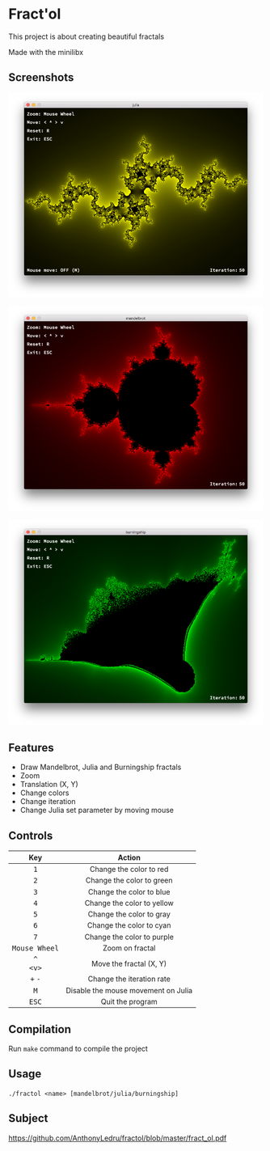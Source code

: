 # Fract'ol

This project is about creating beautiful fractals

Made with the minilibx

## Screenshots

![alt text](https://github.com/AnthonyLedru/fractol/blob/master/screenshots/julia.png)

![alt text](https://github.com/AnthonyLedru/fractol/blob/master/screenshots/mandelbrot.png)

![alt text](https://github.com/AnthonyLedru/fractol/blob/master/screenshots/burningship.png)

## Features

- Draw Mandelbrot, Julia and Burningship fractals
- Zoom
- Translation (X, Y)
- Change colors
- Change iteration
- Change Julia set parameter by moving mouse

## Controls

Key|Action|
:-:|:-:
<kbd>1</kbd>|Change the color to red
<kbd>2</kbd>|Change the color to green
<kbd>3</kbd>|Change the color to blue
<kbd>4</kbd>|Change the color to yellow
<kbd>5</kbd>|Change the color to gray
<kbd>6</kbd>|Change the color to cyan
<kbd>7</kbd>|Change the color to purple
<kbd>Mouse Wheel</kbd>|Zoom on fractal
<kbd>^</kbd><br><kbd><</kbd><kbd>v</kbd><kbd>></kbd>|Move the fractal (X, Y)
<kbd>+</kbd> <kbd>-</kbd>|Change the iteration rate
<kbd>M</kbd>|Disable the mouse movement on Julia
<kbd>ESC</kbd>|Quit the program

## Compilation

Run `make` command to compile the project

## Usage

```
./fractol <name> [mandelbrot/julia/burningship]
```

## Subject 
 
https://github.com/AnthonyLedru/fractol/blob/master/fract_ol.pdf
